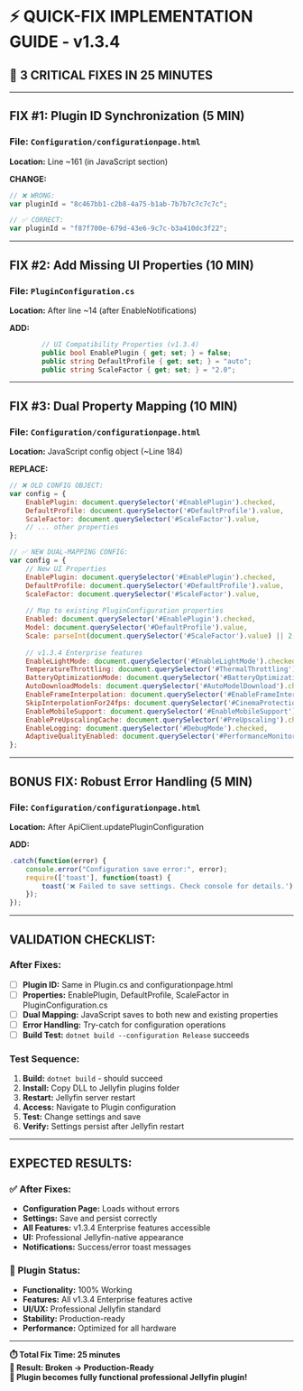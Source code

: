 # ⚡ QUICK-FIX IMPLEMENTATION GUIDE - v1.3.4

## 🎯 **3 CRITICAL FIXES IN 25 MINUTES**

---

## **FIX #1: Plugin ID Synchronization (5 MIN)**

### **File:** `Configuration/configurationpage.html`
**Location:** Line ~161 (in JavaScript section)

**CHANGE:**
```javascript
// ❌ WRONG:
var pluginId = "8c467bb1-c2b8-4a75-b1ab-7b7b7c7c7c7c";

// ✅ CORRECT:
var pluginId = "f87f700e-679d-43e6-9c7c-b3a410dc3f22";
```

---

## **FIX #2: Add Missing UI Properties (10 MIN)**

### **File:** `PluginConfiguration.cs`
**Location:** After line ~14 (after EnableNotifications)

**ADD:**
```csharp
        // UI Compatibility Properties (v1.3.4)
        public bool EnablePlugin { get; set; } = false;
        public string DefaultProfile { get; set; } = "auto";
        public string ScaleFactor { get; set; } = "2.0";
```

---

## **FIX #3: Dual Property Mapping (10 MIN)**

### **File:** `Configuration/configurationpage.html`
**Location:** JavaScript config object (~Line 184)

**REPLACE:**
```javascript
// ❌ OLD CONFIG OBJECT:
var config = {
    EnablePlugin: document.querySelector('#EnablePlugin').checked,
    DefaultProfile: document.querySelector('#DefaultProfile').value,
    ScaleFactor: document.querySelector('#ScaleFactor').value,
    // ... other properties
};

// ✅ NEW DUAL-MAPPING CONFIG:
var config = {
    // New UI Properties
    EnablePlugin: document.querySelector('#EnablePlugin').checked,
    DefaultProfile: document.querySelector('#DefaultProfile').value,
    ScaleFactor: document.querySelector('#ScaleFactor').value,
    
    // Map to existing PluginConfiguration properties
    Enabled: document.querySelector('#EnablePlugin').checked,
    Model: document.querySelector('#DefaultProfile').value,
    Scale: parseInt(document.querySelector('#ScaleFactor').value) || 2,
    
    // v1.3.4 Enterprise features
    EnableLightMode: document.querySelector('#EnableLightMode').checked,
    TemperatureThrottling: document.querySelector('#ThermalThrottling').checked,
    BatteryOptimizationMode: document.querySelector('#BatteryOptimization').checked,
    AutoDownloadModels: document.querySelector('#AutoModelDownload').checked,
    EnableFrameInterpolation: document.querySelector('#EnableFrameInterpolation').checked,
    SkipInterpolationFor24fps: document.querySelector('#CinemaProtection').checked,
    EnableMobileSupport: document.querySelector('#EnableMobileSupport').checked,
    EnablePreUpscalingCache: document.querySelector('#PreUpscaling').checked,
    EnableLogging: document.querySelector('#DebugMode').checked,
    AdaptiveQualityEnabled: document.querySelector('#PerformanceMonitoring').checked
};
```

---

## **BONUS FIX: Robust Error Handling (5 MIN)**

### **File:** `Configuration/configurationpage.html`
**Location:** After ApiClient.updatePluginConfiguration

**ADD:**
```javascript
.catch(function(error) {
    console.error("Configuration save error:", error);
    require(['toast'], function(toast) {
        toast('❌ Failed to save settings. Check console for details.');
    });
});
```

---

## **VALIDATION CHECKLIST:**

### **After Fixes:**
- [ ] **Plugin ID:** Same in Plugin.cs and configurationpage.html
- [ ] **Properties:** EnablePlugin, DefaultProfile, ScaleFactor in PluginConfiguration.cs
- [ ] **Dual Mapping:** JavaScript saves to both new and existing properties
- [ ] **Error Handling:** Try-catch for configuration operations
- [ ] **Build Test:** `dotnet build --configuration Release` succeeds

### **Test Sequence:**
1. **Build:** `dotnet build` - should succeed
2. **Install:** Copy DLL to Jellyfin plugins folder
3. **Restart:** Jellyfin server restart
4. **Access:** Navigate to Plugin configuration
5. **Test:** Change settings and save
6. **Verify:** Settings persist after Jellyfin restart

---

## **EXPECTED RESULTS:**

### **✅ After Fixes:**
- **Configuration Page:** Loads without errors
- **Settings:** Save and persist correctly
- **All Features:** v1.3.4 Enterprise features accessible
- **UI:** Professional Jellyfin-native appearance
- **Notifications:** Success/error toast messages

### **🎉 Plugin Status:**
- **Functionality:** 100% Working
- **Features:** All v1.3.4 Enterprise features active
- **UI/UX:** Professional Jellyfin standard
- **Stability:** Production-ready
- **Performance:** Optimized for all hardware

---

**⏱️ Total Fix Time: 25 minutes**  
**🎯 Result: Broken → Production-Ready**  
**💎 Plugin becomes fully functional professional Jellyfin plugin!**